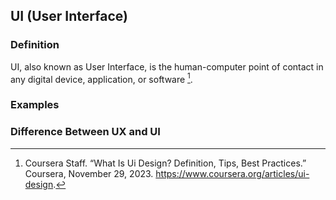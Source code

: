## UI (User Interface)
### Definition

UI, also known as User Interface, is the human-computer point of contact in any  digital device, application, or software [^coursera01ui].
### Examples

### Difference Between UX and UI



[^coursera01ui]: Coursera Staff. “What Is Ui Design? Definition, Tips, Best Practices.” Coursera, November 29, 2023. https://www.coursera.org/articles/ui-design. 

